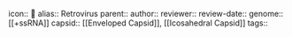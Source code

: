 icon:: 🦠
alias:: Retrovirus
parent::
author::
reviewer::
review-date::
genome:: [[+ssRNA]]
capsid:: [[Enveloped Capsid]], [[Icosahedral Capsid]] 
tags::
